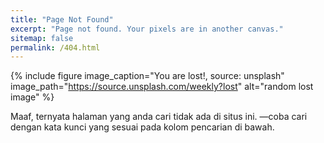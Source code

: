 ```yaml
---
title: "Page Not Found"
excerpt: "Page not found. Your pixels are in another canvas."
sitemap: false
permalink: /404.html
---
```


{% include figure image_caption="You are lost!, source: unsplash" image_path="https://source.unsplash.com/weekly?lost" alt="random lost image" %}

Maaf, ternyata halaman yang anda cari tidak ada di situs ini. —coba cari dengan kata kunci yang sesuai pada kolom pencarian di bawah.

<script>
  var GOOG_FIXURL_LANG = 'id';
  var GOOG_FIXURL_SITE = '{{ site.url }}'
</script>
<script src="https://linkhelp.clients.google.com/tbproxy/lh/wm/fixurl.js">
</script>
